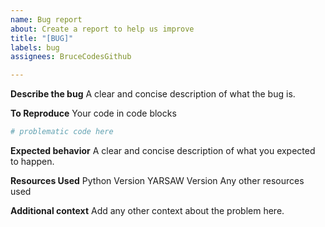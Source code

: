 ```yaml
---
name: Bug report
about: Create a report to help us improve
title: "[BUG]"
labels: bug
assignees: BruceCodesGithub

---
```


**Describe the bug**
A clear and concise description of what the bug is.

**To Reproduce**
Your code in code blocks
```py
# problematic code here
```

**Expected behavior**
A clear and concise description of what you expected to happen.

**Resources Used**
Python Version
YARSAW Version
Any other resources used

**Additional context**
Add any other context about the problem here.
